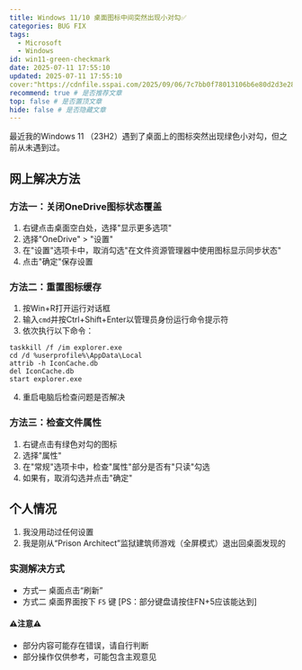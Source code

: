 ```yaml
---
title: Windows 11/10 桌面图标中间突然出现小对勾✅
categories: BUG FIX
tags:
  - Microsoft
  - Windows
id: win11-green-checkmark
date: 2025-07-11 17:55:10
updated: 2025-07-11 17:55:10
cover:"https://cdnfile.sspai.com/2025/09/06/7c7bb0f78013106b6e80d2d3e28804c2.png?imageView2/2/w/1120/q/90/interlace/1/ignore-error/1/format/webp"
recommend: true # 是否推荐文章
top: false # 是否置顶文章
hide: false # 是否隐藏文章
---
```


最近我的Windows 11 （23H2）遇到了桌面上的图标突然出现绿色小对勾，但之前从未遇到过。
## 网上解决方法

### 方法一：关闭OneDrive图标状态覆盖
1. 右键点击桌面空白处，选择"显示更多选项"
2. 选择"OneDrive" > "设置"
3. 在"设置"选项卡中，取消勾选"在文件资源管理器中使用图标显示同步状态"
4. 点击"确定"保存设置

### 方法二：重置图标缓存
1. 按Win+R打开运行对话框
2. 输入`cmd`并按Ctrl+Shift+Enter以管理员身份运行命令提示符
3. 依次执行以下命令：
```
taskkill /f /im explorer.exe
cd /d %userprofile%\AppData\Local
attrib -h IconCache.db
del IconCache.db
start explorer.exe
```
4. 重启电脑后检查问题是否解决

### 方法三：检查文件属性
1. 右键点击有绿色对勾的图标
2. 选择"属性"
3. 在"常规"选项卡中，检查"属性"部分是否有"只读"勾选
4. 如果有，取消勾选并点击"确定"

## 个人情况
1. 我没用动过任何设置
2. 我是刚从“Prison Architect”监狱建筑师游戏（全屏模式）退出回桌面发现的

### 实测解决方式
- 方式一
   桌面点击“刷新”
- 方式二
   桌面界面按下 ```F5``` 键
   [PS：部分键盘请按住FN+5应该能达到]


#### ⚠️注意⚠️
- 部分内容可能存在错误，请自行判断
- 部分操作仅供参考，可能包含主观意见
